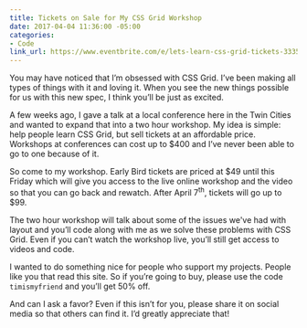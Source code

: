 ```yaml
---
title: Tickets on Sale for My CSS Grid Workshop
date: 2017-04-04 11:36:00 -05:00
categories:
- Code
link_url: https://www.eventbrite.com/e/lets-learn-css-grid-tickets-33351798126
---
```


You may have noticed that I’m obsessed with CSS Grid. I’ve been making all types of things with it and loving it. When you see the new things possible for us with this new spec, I think you’ll be just as excited.

A few weeks ago, I gave a talk at a local conference here in the Twin Cities and wanted to expand that into a two hour workshop. My idea is simple: help people learn CSS Grid, but sell tickets at an affordable price. Workshops at conferences can cost up to $400 and I’ve never been able to go to one because of it.

So come to my workshop. Early Bird tickets are priced at $49 until this Friday which will give you access to the live online workshop and the video so that you can go back and rewatch. After April 7<sup>th</sup>, tickets will go up to $99.

The two hour workshop will talk about some of the issues we've had with layout and you’ll code along with me as we solve these problems with CSS Grid. Even if you can’t watch the workshop live, you’ll still get access to videos and code.

I wanted to do something nice for people who support my projects. People like you that read this site. So if you’re going to buy, please use the code `timismyfriend` and you’ll get 50% off.

And can I ask a favor? Even if this isn’t for you, please share it on social media so that others can find it. I’d greatly appreciate that!
